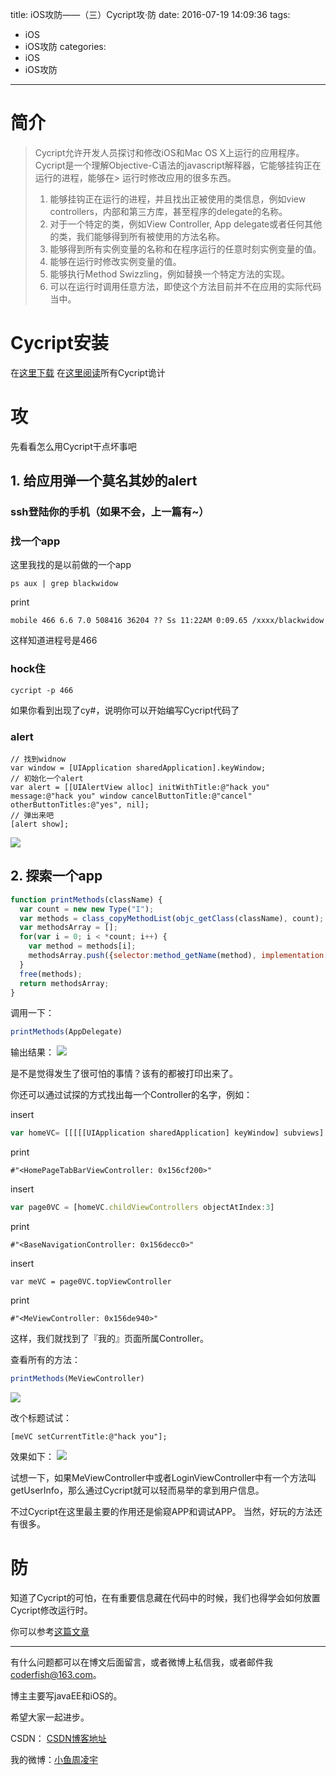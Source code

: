 title: iOS攻防——（三）Cycript攻·防
date: 2016-07-19 14:09:36
tags:
  - iOS
  - iOS攻防
categories:
  - iOS
  - iOS攻防
---

# 简介
> Cycript允许开发人员探讨和修改iOS和Mac OS X上运行的应用程序。
> Cycript是一个理解Objective-C语法的javascript解释器，它能够挂钩正在运行的进程，能够在> 运行时修改应用的很多东西。
> 
> 1. 能够挂钩正在运行的进程，并且找出正被使用的类信息，例如view controllers，内部和第三方库，甚至程序的delegate的名称。
> 2. 对于一个特定的类，例如View Controller, App delegate或者任何其他的类，我们能够得到所有被使用的方法名称。
> 3. 能够得到所有实例变量的名称和在程序运行的任意时刻实例变量的值。
> 4. 能够在运行时修改实例变量的值。
> 5. 能够执行Method Swizzling，例如替换一个特定方法的实现。
> 6. 可以在运行时调用任意方法，即使这个方法目前并不在应用的实际代码当中。

<!--more-->

# Cycript安装
在[这里下载](http://www.cycript.org)
在[这里阅读]()所有Cycript诡计

# 攻
先看看怎么用Cycript干点坏事吧

## 1. 给应用弹一个莫名其妙的alert

### ssh登陆你的手机（如果不会，上一篇有~）
### 找一个app
这里我找的是以前做的一个app

```
ps aux | grep blackwidow
```
	
print

```
mobile 466 6.6 7.0 508416 36204 ?? Ss 11:22AM 0:09.65 /xxxx/blackwidow
```
	
这样知道进程号是466
	
### hock住

```
cycript -p 466
```
	
如果你看到出现了cy#，说明你可以开始编写Cycript代码了
	
### alert

```objc
// 找到widnow
var window = [UIApplication sharedApplication].keyWindow;
// 初始化一个alert
var alert = [[UIAlertView alloc] initWithTitle:@"hack you" message:@"hack you" window cancelButtonTitle:@"cancel" otherButtonTitles:@"yes", nil];
// 弹出来吧
[alert show];
```
	
![](http://7xt4xp.com1.z0.glb.clouddn.com/blog_iOS%E6%94%BB%E9%98%B2%E2%80%94%E2%80%94%EF%BC%88%E4%B8%89%EF%BC%89Cycript%E6%94%BB%C2%B7%E9%98%B2-01.PNG-w375)
	
	
## 2. 探索一个app

```javascript
function printMethods(className) {
  var count = new new Type("I");
  var methods = class_copyMethodList(objc_getClass(className), count);
  var methodsArray = [];
  for(var i = 0; i < *count; i++) {
    var method = methods[i];
    methodsArray.push({selector:method_getName(method), implementation:method_getImplementation(method)});
  }
  free(methods);
  return methodsArray;
}
```

调用一下：
```javascript
printMethods(AppDelegate)
```

输出结果：
![](http://7xt4xp.com1.z0.glb.clouddn.com/blog_iOS%E6%94%BB%E9%98%B2%E2%80%94%E2%80%94%EF%BC%88%E4%B8%89%EF%BC%89Cycript%E6%94%BB%C2%B7%E9%98%B2-02.png)

是不是觉得发生了很可怕的事情？该有的都被打印出来了。

你还可以通过试探的方式找出每一个Controller的名字，例如：

insert

```javascript
var homeVC= [[[[[UIApplication sharedApplication] keyWindow] subviews] objectAtIndex:0] nextResponder];
```

print

```
#"<HomePageTabBarViewController: 0x156cf200>"
```

insert

```javascript
var page0VC = [homeVC.childViewControllers objectAtIndex:3]
```

print

```
#"<BaseNavigationController: 0x156decc0>"
```

insert
```
var meVC = page0VC.topViewController
```

print
```
#"<MeViewController: 0x156de940>"
```

这样，我们就找到了『我的』页面所属Controller。

查看所有的方法：

```javascript
printMethods(MeViewController)
```

![](http://7xt4xp.com1.z0.glb.clouddn.com/blog_iOS%E6%94%BB%E9%98%B2%E2%80%94%E2%80%94%EF%BC%88%E4%B8%89%EF%BC%89Cycript%E6%94%BB%C2%B7%E9%98%B2-02.png)

改个标题试试：

```objc
[meVC setCurrentTitle:@"hack you"];
```

效果如下：
![](http://7xt4xp.com1.z0.glb.clouddn.com/blog_iOS%E6%94%BB%E9%98%B2%E2%80%94%E2%80%94%EF%BC%88%E4%B8%89%EF%BC%89Cycript%E6%94%BB%C2%B7%E9%98%B2-04.PNG-w375)

试想一下，如果MeViewController中或者LoginViewController中有一个方法叫getUserInfo，那么通过Cycript就可以轻而易举的拿到用户信息。

不过Cycript在这里最主要的作用还是偷窥APP和调试APP。
当然，好玩的方法还有很多。


# 防
知道了Cycript的可怕，在有重要信息藏在代码中的时候，我们也得学会如何放置Cycript修改运行时。

你可以参考[这篇文章](http://www.cocoachina.com/ios/20150511/11801.html)


----

有什么问题都可以在博文后面留言，或者微博上私信我，或者邮件我<coderfish@163.com>。

博主主要写javaEE和iOS的。

希望大家一起进步。

CSDN： [CSDN博客地址](http://blog.csdn.net/u010127917)

我的微博：[小鱼周凌宇](http://weibo.com/coderfish/)



